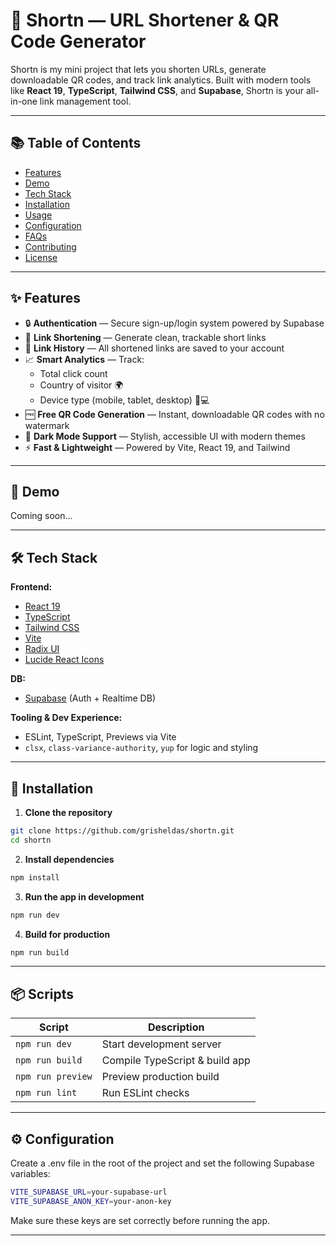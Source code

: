 # 🔗 Shortn — URL Shortener & QR Code Generator

Shortn is my mini project that lets you shorten URLs, generate downloadable QR codes, and track link analytics. Built with modern tools like **React 19**, **TypeScript**, **Tailwind CSS**, and **Supabase**, Shortn is your all-in-one link management tool.

---

## 📚 Table of Contents

- [Features](#-features)
- [Demo](#-demo)
- [Tech Stack](#-tech-stack)
- [Installation](#-installation)
- [Usage](#-usage)
- [Configuration](#-configuration)
- [FAQs](#-faqs)
- [Contributing](#-contributing)
- [License](#-license)

---

## ✨ Features

- 🔒 **Authentication** — Secure sign-up/login system powered by Supabase
- 🔗 **Link Shortening** — Generate clean, trackable short links
- 📁 **Link History** — All shortened links are saved to your account
- 📈 **Smart Analytics** — Track:
  - Total click count
  - Country of visitor 🌍
  - Device type (mobile, tablet, desktop) 📱💻
- 🆓 **Free QR Code Generation** — Instant, downloadable QR codes with no watermark
- 🌙 **Dark Mode Support** — Stylish, accessible UI with modern themes
- ⚡ **Fast & Lightweight** — Powered by Vite, React 19, and Tailwind

---

## 🚀 Demo

Coming soon…

---

## 🛠️ Tech Stack

**Frontend:**

- [React 19](https://react.dev/)
- [TypeScript](https://www.typescriptlang.org/)
- [Tailwind CSS](https://tailwindcss.com/)
- [Vite](https://vitejs.dev/)
- [Radix UI](https://www.radix-ui.com/)
- [Lucide React Icons](https://lucide.dev/)

**DB:**

- [Supabase](https://supabase.com/) (Auth + Realtime DB)

**Tooling & Dev Experience:**

- ESLint, TypeScript, Previews via Vite
- `clsx`, `class-variance-authority`, `yup` for logic and styling

---

## 🧰 Installation

1. **Clone the repository**

```bash
git clone https://github.com/grisheldas/shortn.git
cd shortn
```

2. **Install dependencies**

```bash
npm install
```

3. **Run the app in development**

```bash
npm run dev
```

4. **Build for production**

```bash
npm run build
```

---

## 📦 Scripts

| Script            | Description                    |
| ----------------- | ------------------------------ |
| `npm run dev`     | Start development server       |
| `npm run build`   | Compile TypeScript & build app |
| `npm run preview` | Preview production build       |
| `npm run lint`    | Run ESLint checks              |

---

## ⚙️ Configuration

Create a .env file in the root of the project and set the following Supabase variables:

```bash
VITE_SUPABASE_URL=your-supabase-url
VITE_SUPABASE_ANON_KEY=your-anon-key

```

Make sure these keys are set correctly before running the app.

---

